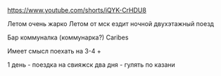 
https://www.youtube.com/shorts/iQYK-CrHDU8


Летом очень жарко 
Летом от мск ездит ночной двухэтажный поезд


Бар коммуналка (коммунарка?)
Caribes

Имеет смысл поехать на 3-4 +

1 день - поездка на свияжск
два дня - гулять по казани